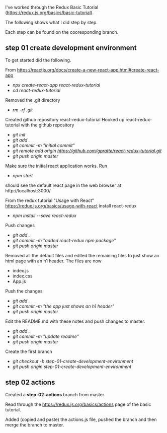 I've worked through the Redux Basic Tutorial (https://redux.js.org/basics/basic-tutorial).

The following shows what I did step by step.

Each step can be found on the cooresponding branch.

## step 01 create development environment
To get started did the following.

From https://reactjs.org/docs/create-a-new-react-app.html#create-react-app

* _npx create-react-app react-redux-tutorial_
* _cd react-redux-tutorial_

Removed the .git directory
* _rm -rf .git_

Created github repository react-redux-tutorial
Hooked up react-redux-tutorial with the github repository

* _git init_
* _git add ._
* _git commit -m "initial commit"_
* _git remote add origin https://github.com/gpratte/react-redux-tutorial.git_
* _git push origin master_

Make sure the initial react application works. Run
* _npm start_

should see the default react page in the web browser at http://localhost:3000/

From the redux tutorial "Usage with React" https://redux.js.org/basics/usage-with-react install react-redux
* _npm install --save react-redux_

Push changes
* _git add ._
* _git commit -m "added react-redux npm package"_
* _git push origin master_

Removed all the default files and edited the remaining files to just show an html page with an h1 header. The files are now
* index.js
* index.css
* App.js

Push the changes
* _git add ._
* _git commit -m "the app just shows an h1 header"_
* _git push origin master_

Edit the README.md with these notes and push changes to master.
* _git add ._
* _git commit -m "update readme"_
* _git push origin master_

Create the first branch
* _git checkout -b step-01-create-development-environment_
* _git push origin step-01-create-development-environment_


## step 02 actions
Created a **step-02-actions** branch from master

Read through the https://redux.js.org/basics/actions page of the basic tutorial.

Added (copied and paste) the actions.js file, pushed the branch and then merge the branch to master.

